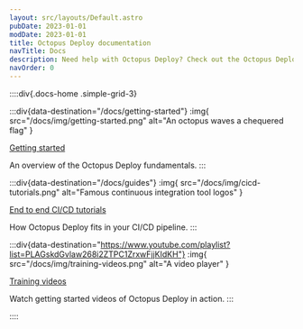 ```yaml
---
layout: src/layouts/Default.astro
pubDate: 2023-01-01
modDate: 2023-01-01
title: Octopus Deploy documentation
navTitle: Docs
description: Need help with Octopus Deploy? Check out the Octopus Deploy comprehensive documentation covering everything from getting started to advanced issues and features.
navOrder: 0
---
```


::::div{.docs-home .simple-grid-3}

:::div{data-destination="/docs/getting-started"}
:img{ src="/docs/img/getting-started.png" alt="An octopus waves a chequered flag" }

[Getting started](/docs/getting-started)

An overview of the Octopus Deploy fundamentals.
:::

:::div{data-destination="/docs/guides"}
:img{ src="/docs/img/cicd-tutorials.png" alt="Famous continuous integration tool logos" }

[End to end CI/CD tutorials](/docs/guides)

How Octopus Deploy fits in your CI/CD pipeline.
:::

:::div{data-destination="https://www.youtube.com/playlist?list=PLAGskdGvlaw268i2ZTPC1ZrxwFjjKIdKH"}
:img{ src="/docs/img/training-videos.png" alt="A video player" }

[Training videos](https://www.youtube.com/playlist?list=PLAGskdGvlaw268i2ZTPC1ZrxwFjjKIdKH)

Watch getting started videos of Octopus Deploy in action.
:::

::::